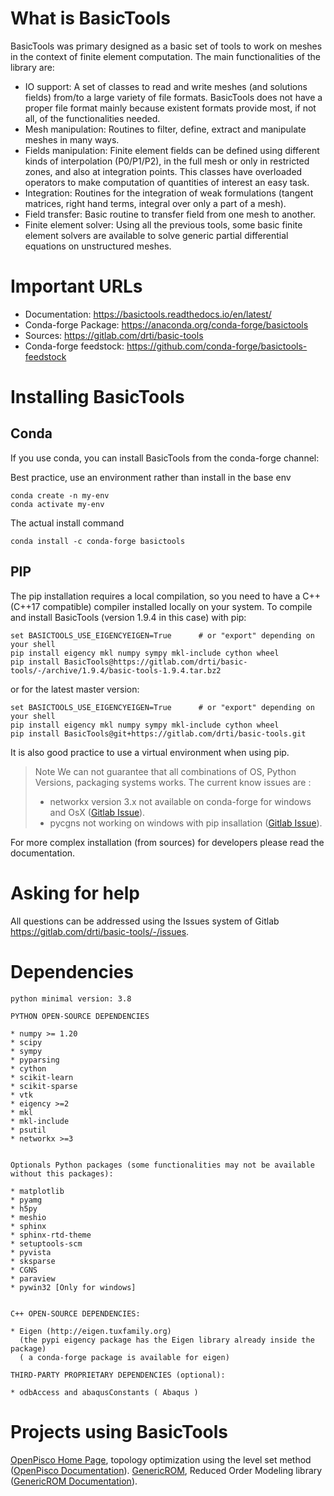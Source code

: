 
What is BasicTools
==================

BasicTools was primary designed as a basic set of tools to work on meshes in the context of finite element computation.
The main functionalities of the library are:

* IO support: A set of classes to read and write meshes (and solutions fields) from/to a large variety of file formats. BasicTools does not have a proper file format mainly because existent formats provide most, if not all, of the functionalities needed.
* Mesh manipulation: Routines to filter, define, extract and manipulate meshes in many ways.
* Fields manipulation: Finite element fields can be defined using different kinds of interpolation (P0/P1/P2), in the full mesh or only in restricted zones, and also at integration points. This classes have overloaded operators to make computation of quantities of interest an easy task.
* Integration: Routines for the integration of weak formulations (tangent matrices, right hand terms, integral over only a part of a mesh).
* Field transfer: Basic routine to transfer field from one mesh to another.
* Finite element solver: Using all the previous tools, some basic finite element solvers are available to solve generic partial differential equations on unstructured meshes.


Important URLs
==============

- Documentation: https://basictools.readthedocs.io/en/latest/
- Conda-forge Package: https://anaconda.org/conda-forge/basictools
- Sources: https://gitlab.com/drti/basic-tools
- Conda-forge feedstock: https://github.com/conda-forge/basictools-feedstock


Installing BasicTools
=====================

Conda
-----

If you use conda, you can install BasicTools from the conda-forge channel:

Best practice, use an environment rather than install in the base env

    conda create -n my-env
    conda activate my-env

The actual install command

    conda install -c conda-forge basictools

PIP
---

The pip installation requires a local compilation, so you need to have a C++ (C++17 compatible) compiler installed locally on your system.
To compile and install BasicTools (version 1.9.4 in this case) with pip:

    set BASICTOOLS_USE_EIGENCYEIGEN=True      # or "export" depending on your shell
    pip install eigency mkl numpy sympy mkl-include cython wheel
    pip install BasicTools@https://gitlab.com/drti/basic-tools/-/archive/1.9.4/basic-tools-1.9.4.tar.bz2

or for the latest master version:

    set BASICTOOLS_USE_EIGENCYEIGEN=True      # or "export" depending on your shell
    pip install eigency mkl numpy sympy mkl-include cython wheel
    pip install BasicTools@git+https://gitlab.com/drti/basic-tools.git

It is also good practice to use a virtual environment when using pip.


>Note
We can not guarantee that all combinations of OS, Python Versions, packaging systems works.
>The current know issues are :
>- networkx version 3.x not available on conda-forge for windows and OsX ([Gitlab Issue](https://gitlab.com/drti/basic-tools/-/issues/10)).
>- pycgns not working on windows with pip insallation ([Gitlab Issue](https://gitlab.com/drti/basic-tools/-/issues/11)).


For more complex installation (from sources) for developers please read the documentation.


Asking for help
===============

All questions can be addressed using the Issues system of Gitlab https://gitlab.com/drti/basic-tools/-/issues.


Dependencies
============

    python minimal version: 3.8

    PYTHON OPEN-SOURCE DEPENDENCIES

    * numpy >= 1.20
    * scipy
    * sympy
    * pyparsing
    * cython
    * scikit-learn
    * scikit-sparse
    * vtk
    * eigency >=2
    * mkl
    * mkl-include
    * psutil
    * networkx >=3


    Optionals Python packages (some functionalities may not be available without this packages):

    * matplotlib
    * pyamg
    * h5py
    * meshio
    * sphinx
    * sphinx-rtd-theme
    * setuptools-scm
    * pyvista
    * sksparse
    * CGNS
    * paraview
    * pywin32 [Only for windows]


    C++ OPEN-SOURCE DEPENDENCIES:

    * Eigen (http://eigen.tuxfamily.org)
      (the pypi eigency package has the Eigen library already inside the package)
      ( a conda-forge package is available for eigen)

    THIRD-PARTY PROPRIETARY DEPENDENCIES (optional):

    * odbAccess and abaqusConstants ( Abaqus )

Projects using BasicTools
=========================

[OpenPisco Home Page](https://gitlab.com/openpisco/openpisco), topology optimization using the level set method ([OpenPisco Documentation](https://openpisco.readthedocs.io)).
[GenericROM](https://gitlab.com/drti/genericrom), Reduced Order Modeling library  ([GenericROM Documentation](https://genericrom.readthedocs.io/en/latest/)).

